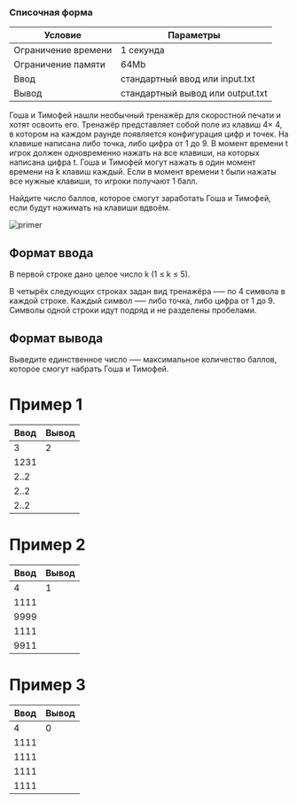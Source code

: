 ### Списочная форма

| Условие             | Параметры                        |
| ------------------- | -------------------------------- |
| Ограничение времени | 1 секунда                        |
| Ограничение памяти  | 64Mb                             |
| Ввод                | стандартный ввод или input.txt   |
| Вывод               | стандартный вывод или output.txt |

Гоша и Тимофей нашли необычный тренажёр для скоростной печати и хотят освоить его. Тренажёр представляет собой поле из клавиш 4× 4, в котором на каждом раунде появляется конфигурация цифр и точек. На клавише написана либо точка, либо цифра от 1 до 9. В момент времени t игрок должен одновременно нажать на все клавиши, на которых написана цифра t. Гоша и Тимофей могут нажать в один момент времени на k клавиш каждый. Если в момент времени t были нажаты все нужные клавиши, то игроки получают 1 балл.

Найдите число баллов, которое смогут заработать Гоша и Тимофей, если будут нажимать на клавиши вдвоём.

![primer](https://contest.yandex.ru/testsys/statement-image?imageId=cb3cdeef693f05abf245a66df9e312d48c7c2501e5307354ef9722bb8b9a2e5f)

## Формат ввода

В первой строке дано целое число k (1 ≤ k ≤ 5).

В четырёх следующих строках задан вид тренажёра –— по 4 символа в каждой строке. Каждый символ —– либо точка, либо цифра от 1 до 9. Символы одной строки идут подряд и не разделены пробелами.

## Формат вывода

Выведите единственное число –— максимальное количество баллов, которое смогут набрать Гоша и Тимофей.

# Пример 1

| Ввод | Вывод |
| ---- | ----- |
| 3    | 2     |
| 1231 |
| 2..2 |
| 2..2 |
| 2..2 |

# Пример 2

| Ввод | Вывод |
| ---- | ----- |
| 4    | 1     |
| 1111 |
| 9999 |
| 1111 |
| 9911 |

# Пример 3

| Ввод | Вывод |
| ---- | ----- |
| 4    | 0     |
| 1111 |
| 1111 |
| 1111 |
| 1111 |
